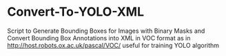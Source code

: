 # Convert-To-YOLO-XML

Script to Generate Bounding Boxes for Images with Binary Masks and Convert Bounding Box Annotations into XML in VOC format as in http://host.robots.ox.ac.uk/pascal/VOC/ useful for training YOLO algorithm

